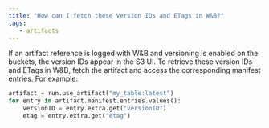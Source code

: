 ```yaml
---
title: "How can I fetch these Version IDs and ETags in W&B?"
tags:
   - artifacts
---
```

If an artifact reference is logged with W&B and versioning is enabled on the buckets, the version IDs appear in the S3 UI. To retrieve these version IDs and ETags in W&B, fetch the artifact and access the corresponding manifest entries. For example:

```python
artifact = run.use_artifact("my_table:latest")
for entry in artifact.manifest.entries.values():
    versionID = entry.extra.get("versionID")
    etag = entry.extra.get("etag")
```